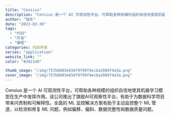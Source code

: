 ```yaml
---
title: "Censius"
description: "Censius 是一个 AI 可观测性平台，可帮助各种规模的组织自信地使其机器学习模型在生产中发挥作用。该公司推出了旗舰"
author: "瑞东"
date: "2023-03-30"
tags:
  - "代码"
  - "开发"
  - "编程"
categories: 代码开发
series: "application"
website_link: ""
color: "#292148"

thumb_image: "/img/757b0803eb56f9f99f4ecba2809f4a3a.png"
cover_image: "/img/757b0803eb56f9f99f4ecba2809f4a3a.png"
---
```


Censius 是一个 AI 可观测性平台，可帮助各种规模的组织自信地使其机器学习模型在生产中发挥作用。该公司推出了旗舰AI可观察性平台，有助于为数据科学项目带来问责制和可解释性。全面的 ML 监控解决方案有助于主动监控整个 ML 管道，以检测和修复 ML 问题，例如偏移、偏斜、数据完整性和数据质量问题。